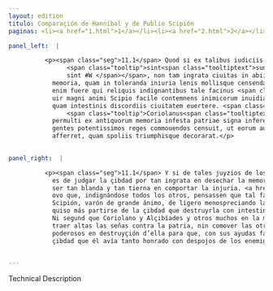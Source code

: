 ```yaml
---
layout: edition
titulo: Comparaçión de Hanníbal y de Publio Scipión
paginas: <li><a href="1.html">1</a></li><li><a href="2.html">2</a></li><li><a href="3.html">3</a></li><li><a href="4.html">4</a></li><li><a href="5.html">5</a></li><li><a href="6.html">6</a></li><li><a href="7.html">7</a></li><li><a href="8.html">8</a></li><li><a href="9.html">9</a></li><li><a href="10.html">10</a></li><li><a href="11.html">11</a></li><li><a href="12.html">12</a></li><li><a href="13.html">13</a></li>

panel_left:  |

          <p><span class="seg">11.1</span> Quod si ex talibus iudiciis ciuium animi metiendi
                <span class="tooltip">sint<span class="tooltiptext">sunt #P <span class="del">sunt</span>
                sint #W </span></span>, non tam ingrata ciuitas in abiicienda beneficiorum
            memoria, quam in toleranda iniuria lenis mollisque censenda erit. <span class="seg">2</span> Pauci
            enim fuere qui reliquis indignantibus tale facinus <span class="tooltip">audiendum<span class="tooltiptext">audendum #F #N #R #U audum #W </span></span> putarunt. Caeterum
            uir magni animi Scipio facile contemnens inimicorum inuidiam caedere ex urbe maluit,
            quam intestinis discordiis ciuitatem euertere. <span class="seg">3</span> Nec iam ipse ut
                <span class="tooltip">Coriolanus<span class="tooltiptext">Coreolanus #r #s </span></span> Alcibiades aliique
            permulti ex antiquorum memoria infesta patriae signa inferenda putauit, nec exteras
            gentes potentissimos reges commouendos censuit, ut eorum auxiliis fultus ei ciuitati uim
            afferret, quam spoliis triumphisque decorarat.</p>
        

panel_right:  |

          <p><span class="seg">11.1</span> Y si de tales juyzios de los çibdadanos son de mesurar los ánimos, no
            es de judgar la çibdad por tan ingrata en desechar la memoria de los benefiçios, como en
            ser tan blanda y tan tierna en comportar la injuria. <a href="" target="new"><img class="facs" src="../public/images/1491/1491.jpg"/></a>[192v,b] <span class="seg">2</span> Pocos
            ovo que, indignándose todos los otros, pensassen que tal fazaña se deviesse de oýr. Mas
            Scipión, varón de grande ánimo, de ligero menospreciando la invidia de los enemigos,
            quiso más partirse de la çibdad que destruyrla con intestinas discordias. <span class="seg">3</span>
            Ni segund que Coriolano y Alçibíades y otros muchos en la memoria de los antiguos, pensó
            traer altas las señas contra la patria, nin comover las otras gentes y reyes muy
            poderosos en destruyçión d’ella para que, con sus ayudas favoreçido, forçejasse a la
            çibdad que él avía tanto honrado con despojos de los enemigos y con triunfos.</p>
        

---
```


Technical Description 